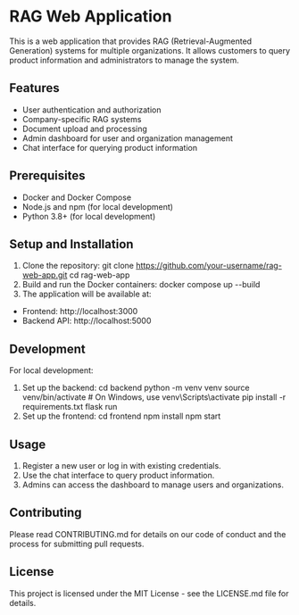 # RAG Web Application

This is a web application that provides RAG (Retrieval-Augmented Generation) systems for multiple organizations. It allows customers to query product information and administrators to manage the system.

## Features

- User authentication and authorization
- Company-specific RAG systems
- Document upload and processing
- Admin dashboard for user and organization management
- Chat interface for querying product information

## Prerequisites

- Docker and Docker Compose
- Node.js and npm (for local development)
- Python 3.8+ (for local development)

## Setup and Installation

1. Clone the repository:
    git clone https://github.com/your-username/rag-web-app.git
    cd rag-web-app
2. Build and run the Docker containers:
    docker compose up --build
3. The application will be available at:
- Frontend: http://localhost:3000
- Backend API: http://localhost:5000

## Development

For local development:

1. Set up the backend:
    cd backend
    python -m venv venv
    source venv/bin/activate  # On Windows, use venv\Scripts\activate
    pip install -r requirements.txt
    flask run
2. Set up the frontend:
    cd frontend
    npm install
    npm start
## Usage

1. Register a new user or log in with existing credentials.
2. Use the chat interface to query product information.
3. Admins can access the dashboard to manage users and organizations.

## Contributing

Please read CONTRIBUTING.md for details on our code of conduct and the process for submitting pull requests.

## License

This project is licensed under the MIT License - see the LICENSE.md file for details.